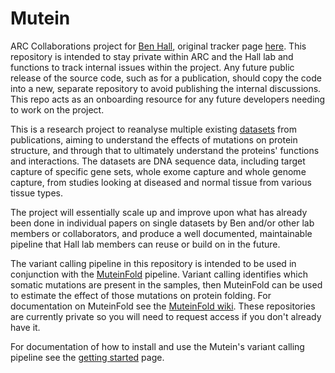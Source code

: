 # Mutein
ARC Collaborations project for [Ben Hall](https://iris.ucl.ac.uk/iris/browse/profile?upi=BHALL50), original tracker page [here](https://github.com/UCL-RITS/research-software-opportunities/issues/549). This repository is intended to stay private within ARC and the Hall lab and functions to track internal issues within the project. Any future public release of the source code, such as for a publication, should copy the code into a new, separate repository to avoid publishing the internal discussions. This repo acts as an onboarding resource for any future developers needing to work on the project.

This is a research project to reanalyse multiple existing [datasets](docs/dataset_papers.md) from publications, aiming to understand the effects of mutations on protein structure, and through that to ultimately understand the proteins' functions and interactions. The datasets are DNA sequence data, including target capture of specific gene sets, whole exome capture and whole genome capture, from studies looking at diseased and normal tissue from various tissue types.

The project will essentially scale up and improve upon what has already been done in individual papers on single datasets by Ben and/or other lab members or collaborators, and produce a well documented, maintainable pipeline that Hall lab members can reuse or build on in the future.

The variant calling pipeline in this repository is intended to be used in conjunction with the [MuteinFold](https://github.com/UCL-ARC/MuteinFold) pipeline. Variant calling identifies which somatic mutations are present in the samples, then MuteinFold can be used to estimate the effect of those mutations on protein folding. For documentation on MuteinFold see the [MuteinFold wiki](https://github.com/UCL-ARC/MuteinFold-Issues/wiki). These repositories are currently private so you will need to request access if you don't already have it.

For documentation of how to install and use the Mutein's variant calling pipeline see the [getting started](docs/getting_started.md) page.